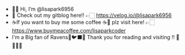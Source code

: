 - 🖐🏻 Hi, I’m @lisapark6956
- 🌹 Check out my gitblog here!! 👉🏻 https://velog.io/@lisapark6956
- ☕️If you want to buy me some coffee ☕️🥰 plz visit here! 👉🏻 https://www.buymeacoffee.com/lisaparkcoder
- I'm a Big fan of Ravens🏈🐦‍⬛💜
Thank you for reading and visiting !! 🌹👩🏻‍💻



